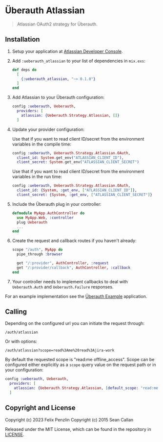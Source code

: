 # Überauth Atlassian

> Atlassian OAuth2 strategy for Überauth.

## Installation

1.  Setup your application at [Atlassian Developer Console](https://developer.atlassian.com/console/myapps/).

2.  Add `:ueberauth_atlassian` to your list of dependencies in `mix.exs`:

    ```elixir
    def deps do
      [
        {:ueberauth_atlassian, "~> 0.1.0"}
      ]
    end
    ```

3.  Add Atlassian to your Überauth configuration:

    ```elixir
    config :ueberauth, Ueberauth,
      providers: [
        atlassian: {Ueberauth.Strategy.Atlassian, []}
      ]
    ```

4.  Update your provider configuration:

    Use that if you want to read client ID/secret from the environment
    variables in the compile time:

    ```elixir
    config :ueberauth, Ueberauth.Strategy.Atlassian.OAuth,
      client_id: System.get_env("ATLASSIAN_CLIENT_ID"),
      client_secret: System.get_env("ATLASSIAN_CLIENT_SECRET")
    ```

    Use that if you want to read client ID/secret from the environment
    variables in the run time:

    ```elixir
    config :ueberauth, Ueberauth.Strategy.Atlassian.OAuth,
      client_id: {System, :get_env, ["ATLASSIAN_CLIENT_ID"]},
      client_secret: {System, :get_env, ["ATLASSIAN_CLIENT_SECRET"]}
    ```

5.  Include the Überauth plug in your controller:

    ```elixir
    defmodule MyApp.AuthController do
      use MyApp.Web, :controller
      plug Ueberauth
      ...
    end
    ```

6.  Create the request and callback routes if you haven't already:

    ```elixir
    scope "/auth", MyApp do
      pipe_through :browser

      get "/:provider", AuthController, :request
      get "/:provider/callback", AuthController, :callback
    end
    ```

7.  Your controller needs to implement callbacks to deal with `Ueberauth.Auth` and `Ueberauth.Failure` responses.

For an example implementation see the [Überauth Example](https://github.com/ueberauth/ueberauth_example) application.

## Calling

Depending on the configured url you can initiate the request through:

    /auth/atlassian

Or with options:

    /auth/atlassian?scope=read%3Ame%20read%3Ajira-work

By default the requested scope is "read:me offline_access". Scope can be configured either explicitly as a `scope` query value on the request path or in your configuration:

```elixir
config :ueberauth, Ueberauth,
  providers: [
    atlassian: {Ueberauth.Strategy.Atlassian, [default_scope: "read:me offline_access"]}
  ]
```

## Copyright and License

Copyright (c) 2023 Felix Penzlin
Copyright (c) 2015 Sean Callan

Released under the MIT License, which can be found in the repository in [LICENSE](https://github.com/FelixPe/ueberauth_atlassian/blob/master/LICENSE).